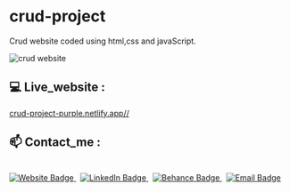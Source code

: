 # crud-project

<p> Crud website coded using html,css and javaScript. 
<p><img src="https://cdn.dribbble.com/users/7295990/screenshots/20320813/media/a2a59a5eff1004950fbef6bed0c7b5f4.png?compress=1&resize=768x576&vertical=top" alt="crud website" /></p>


## 💻 Live_website :
<a href="https://crud-project-purple.netlify.app/">crud-project-purple.netlify.app//</a>

## 📫 Contact_me :
<br>

<div id="badges" align="left">
  <a href="https://aliaanabil.vercel.app/">
    <img src="https://img.shields.io/badge/my website-blue?style=for-the-badge&logo=my website&logoColor=white&color=1347B4" alt="Website Badge" />
  </a>&nbsp;
  <a href="https://www.linkedin.com/in/aliaa-nabil/">
    <img src="https://img.shields.io/badge/LinkedIn-blue?style=for-the-badge&logo=linkedin&logoColor=white" alt="LinkedIn Badge"/>
  </a>&nbsp;

  <a href="https://www.behance.net/aliaanabil">
    <img src="https://img.shields.io/badge/Behance-0054F7?style=for-the-badge&logo=behance&logoColor=white" alt="Behance Badge" />
  </a>&nbsp;
  <a href="mailto:aliaa.nabil.design@gmail.com">
    <img src="https://img.shields.io/badge/Gmail-blue?style=for-the-badge&logo=gmail&logoColor=white&color=bb001b" alt="Email Badge" />
  </a>
</div>
